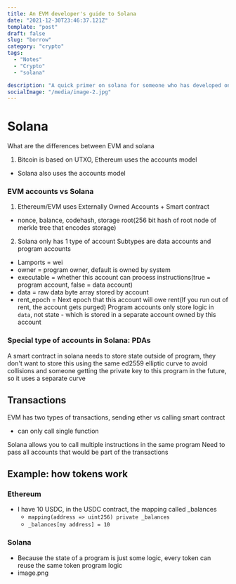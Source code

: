 ```yaml
---
title: An EVM developer's guide to Solana
date: "2021-12-30T23:46:37.121Z"
template: "post"
draft: false
slug: "borrow"
category: "crypto"
tags:
  - "Notes"
  - "Crypto"
  - "solana"

description: "A quick primer on solana for someone who has developed on EVM chains"
socialImage: "/media/image-2.jpg"
---
```


# Solana

What are the differences between EVM and solana

1. Bitcoin is based on UTXO, Ethereum uses the accounts model

- Solana also uses the accounts model

### EVM accounts vs Solana

1. Ethereum/EVM uses Externally Owned Accounts + Smart contract

- nonce, balance, codehash, storage root(256 bit hash of root node of merkle tree that encodes storage)

2. Solana only has 1 type of account
   Subtypes are data accounts and program accounts

- Lamports = wei
- owner = program owner, default is owned by system
- executable = whether this account can process instructions(true = program account, false = data account)
- data = raw data byte array stored by account
- rent_epoch = Next epoch that this account will owe rent(If you run out of rent, the account gets purged)
  Program accounts only store logic in `data`, not state - which is stored in a separate account owned by this account

### Special type of accounts in Solana: PDAs

A smart contract in solana needs to store state outside of program, they don't want to store this using the same ed2559 elliptic curve to avoid collisions and someone getting the private key to this program in the future, so it uses a separate curve

## Transactions

EVM has two types of transactions, sending ether vs calling smart contract

- can only call single function

Solana allows you to call multiple instructions in the same program
Need to pass all accounts that would be part of the transactions

## Example: how tokens work

### Ethereum

- I have 10 USDC, in the USDC contract, the mapping called \_balances
  - `mapping(address => uint256) private _balances`
  - `_balances[my address] = 10`

### Solana

- Because the state of a program is just some logic, every token can reuse the same token program logic
- image.png
